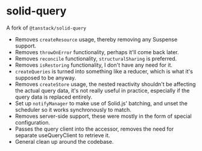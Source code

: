 # solid-query

A fork of `@tanstack/solid-query`

- Removes `createResource` usage, thereby removing any Suspense support.
- Removes `throwOnError` functionality, perhaps it'll come back later.
- Removes `reconcile` functionality, `structuralSharing` is preferred.
- Removes `isRestoring` functionality, I don't have any need for it.
- `createQueries` is turned into something like a reducer, which is what it's supposed to be anyway.
- Removes `createStore` usage, the nested reactivity shouldn't be affecting the actual query data, it's not really useful in practice, especially if the query data is replaced entirely.
- Set up `notifyManager` to make use of Solid.js' batching, and unset the scheduler so it works synchronously to match.
- Removes server-side support, these were mostly in the form of special configuration.
- Passes the query client into the accessor, removes the need for separate useQueryClient to retrieve it.
- General clean up around the codebase.
